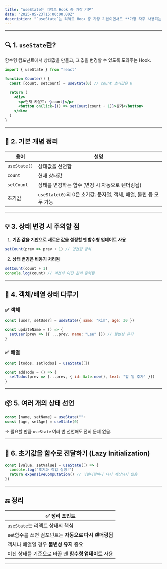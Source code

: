 ```yaml
---
title: "useState는 리액트 Hook 중 가장 기본"
date: "2025-05-23T15:00:00.00Z"
description: "`useState`는 리액트 Hook 중 가장 기본이면서도 **가장 자주 사용되는 상태(state) 관리 도구**야. 아래 내용을 통해 `useState`를 완벽히 이해할 수 있게 단계별로 설명할게!"
---
```


---

## 🔍 1. `useState`란?

함수형 컴포넌트에서 상태값을 만들고, 그 값을 변경할 수 있도록 도와주는 Hook.

```jsx
import { useState } from "react"

function Counter() {
  const [count, setCount] = useState(0) // count 초기값은 0

  return (
    <div>
      <p>현재 카운트: {count}</p>
      <button onClick={() => setCount(count + 1)}>증가</button>
    </div>
  )
}
```

---

## 🧠 2. 기본 개념 정리

| 용어         | 설명                                                              |
| ------------ | ----------------------------------------------------------------- |
| `useState()` | 상태값을 선언함                                                   |
| `count`      | 현재 상태값                                                       |
| `setCount`   | 상태를 변경하는 함수 (변경 시 자동으로 렌더링됨)                  |
| 초기값       | `useState(0)`의 0은 초기값. 문자열, 객체, 배열, 불린 등 모두 가능 |

---

## 💡 3. 상태 변경 시 주의할 점

1. **기존 값을 기반으로 새로운 값을 설정할 땐 함수형 업데이트 사용**

```jsx
setCount(prev => prev + 1) // 안전한 방식
```

2. **상태 변경은 비동기 처리됨**

```jsx
setCount(count + 1)
console.log(count) // 여전히 이전 값이 출력됨
```

---

## 🧪 4. 객체/배열 상태 다루기

### ✅ 객체

```jsx
const [user, setUser] = useState({ name: "Kim", age: 30 })

const updateName = () => {
  setUser(prev => ({ ...prev, name: "Lee" })) // 불변성 유지
}
```

### ✅ 배열

```jsx
const [todos, setTodos] = useState([])

const addTodo = () => {
  setTodos(prev => [...prev, { id: Date.now(), text: "할 일 추가" }])
}
```

---

## 📦 5. 여러 개의 상태 선언

```jsx
const [name, setName] = useState("")
const [age, setAge] = useState(0)
```

→ 필요할 만큼 `useState` 여러 번 선언해도 전혀 문제 없음.

---

## 🧷 6. 초기값을 함수로 전달하기 (Lazy Initialization)

```jsx
const [value, setValue] = useState(() => {
  console.log("초기화 작업 실행!")
  return expensiveComputation() // 리렌더링마다 다시 계산되지 않음
})
```

---

## 🔚 정리

| ✅ 정리 포인트                                        |
| ----------------------------------------------------- |
| `useState`는 리액트 상태의 핵심                       |
| set함수를 쓰면 컴포넌트는 **자동으로 다시 렌더링됨**  |
| 객체나 배열일 경우 **불변성 유지** 중요               |
| 이전 상태를 기준으로 바꿀 땐 **함수형 업데이트** 사용 |

---
